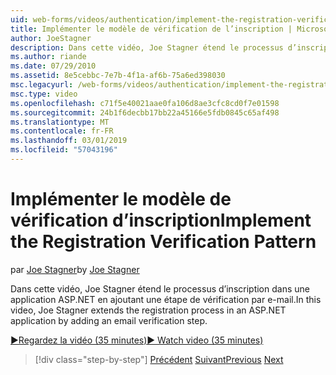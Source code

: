 ```yaml
---
uid: web-forms/videos/authentication/implement-the-registration-verification-pattern
title: Implémenter le modèle de vérification de l’inscription | Microsoft Docs
author: JoeStagner
description: Dans cette vidéo, Joe Stagner étend le processus d’inscription dans une application ASP.NET en ajoutant une étape de vérification par e-mail.
ms.author: riande
ms.date: 07/29/2010
ms.assetid: 8e5cebbc-7e7b-4f1a-af6b-75a6ed398030
msc.legacyurl: /web-forms/videos/authentication/implement-the-registration-verification-pattern
msc.type: video
ms.openlocfilehash: c71f5e40021aae0fa106d8ae3cfc8cd0f7e01598
ms.sourcegitcommit: 24b1f6decbb17bb22a45166e5fdb0845c65af498
ms.translationtype: MT
ms.contentlocale: fr-FR
ms.lasthandoff: 03/01/2019
ms.locfileid: "57043196"
---
```

<a name="implement-the-registration-verification-pattern"></a><span data-ttu-id="fee14-103">Implémenter le modèle de vérification d’inscription</span><span class="sxs-lookup"><span data-stu-id="fee14-103">Implement the Registration Verification Pattern</span></span>
====================
<span data-ttu-id="fee14-104">par [Joe Stagner](https://github.com/JoeStagner)</span><span class="sxs-lookup"><span data-stu-id="fee14-104">by [Joe Stagner](https://github.com/JoeStagner)</span></span>

<span data-ttu-id="fee14-105">Dans cette vidéo, Joe Stagner étend le processus d’inscription dans une application ASP.NET en ajoutant une étape de vérification par e-mail.</span><span class="sxs-lookup"><span data-stu-id="fee14-105">In this video, Joe Stagner extends the registration process in an ASP.NET application by adding an email verification step.</span></span>

[<span data-ttu-id="fee14-106">&#9654;Regardez la vidéo (35 minutes)</span><span class="sxs-lookup"><span data-stu-id="fee14-106">&#9654; Watch video (35 minutes)</span></span>](https://channel9.msdn.com/Blogs/ASP-NET-Site-Videos/implement-the-registration-verification-pattern)

> [!div class="step-by-step"]
> <span data-ttu-id="fee14-107">[Précédent](logging-users-into-your-membership-system.md)
> [Suivant](simple-web-service-authentication.md)</span><span class="sxs-lookup"><span data-stu-id="fee14-107">[Previous](logging-users-into-your-membership-system.md)
[Next](simple-web-service-authentication.md)</span></span>
